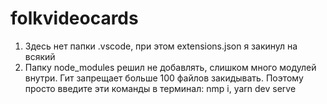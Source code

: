 # folkvideocards

1. Здесь нет папки .vscode, при этом extensions.json я закинул на всякий
2. Папку node_modules решил не добавлять, слишком много модулей внутри. Гит запрещает больше 100 файлов закидывать. Поэтому просто введите эти команды в терминал: nmp i, yarn dev serve
